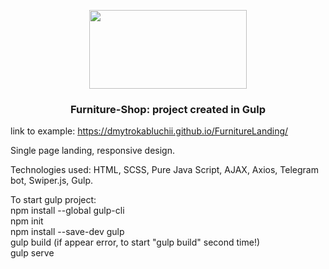 <p align="center">
  <a href="https://dmytrokabluchii.github.io/FurnitureLanding/">
    <img height="126" width="252" 
    src="https://dmytrokabluchii.github.io/FurnitureLanding/assets/images/testing_bg.jpg">
  </a>
  <h3 align="center">Furniture-Shop: project created in Gulp</h3>
</p>

link to example: https://dmytrokabluchii.github.io/FurnitureLanding/

Single page landing, responsive design.

Technologies used: HTML, SCSS, Pure Java Script, AJAX, Axios, Telegram bot, Swiper.js, Gulp.

To start gulp project:
<br>
npm install --global gulp-cli
<br>
npm init
<br>
npm install --save-dev gulp
<br>
gulp build (if appear error, to start "gulp build" second time!)
<br>
gulp serve
